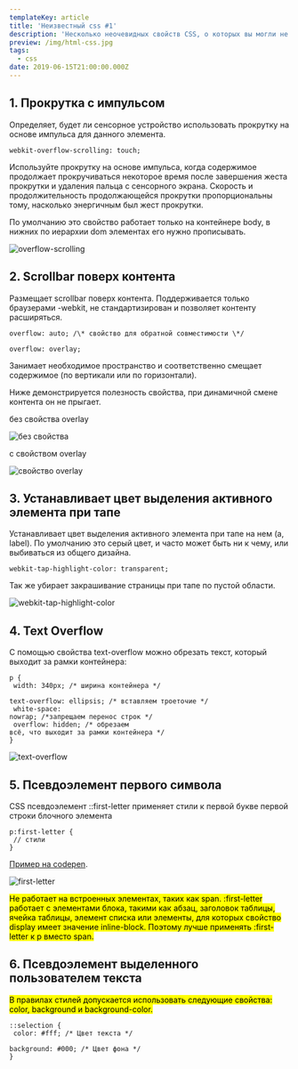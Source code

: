 ```yaml
---
templateKey: article
title: 'Неизвестный css #1'
description: 'Несколько неочевидных свойств CSS, о которых вы могли не знать. '
preview: /img/html-css.jpg
tags:
  - css
date: 2019-06-15T21:00:00.000Z
---
```

## 1. Прокрутка с импульсом

Определяет, будет ли сенсорное устройство использовать прокрутку на основе импульса для данного элемента.

`webkit-overflow-scrolling: touch;`  

Используйте прокрутку на основе импульса, когда содержимое продолжает прокручиваться некоторое время после завершения жеста прокрутки и удаления пальца с сенсорного экрана. Скорость и продолжительность продолжающейся прокрутки пропорциональны тому, насколько энергичным был жест прокрутки.

По умолчанию это свойство работает только на контейнере body, в нижних по иерархии dom элементах его нужно прописывать. 

![overflow-scrolling](/img/overflow-scrolling.gif "overflow-scrolling")

## 2. Scrollbar поверх контента

Размещает scrollbar поверх контента. Поддерживается только браузерами -webkit, не стандартизирован и позволяет контенту расширяться.

<p><code>overflow: auto; /\* свойство для обратной совместимости \*/</code></p>

`overflow: overlay;`

Занимает необходимое пространство и соответственно смещает содержимое (по вертикали или по горизонтали).

Ниже демонстрируется полезность свойства, при динамичной смене контента он не прыгает.  

без свойства overlay

![без свойства](/img/without-overlay.gif "без свойства")

c свойством overlay

![свойство overlay](/img/with-overlay.gif "свойство overlay")

## 3. Устанавливает цвет выделения активного элемента при тапе

Устанавливает цвет выделения активного элемента при тапе на нем (a, label). По умолчанию это серый цвет, и часто может быть ни к чему, или выбиваться из общего дизайна.

`webkit-tap-highlight-color: transparent;`

Так же убирает закрашивание страницы при тапе по пустой области.

![webkit-tap-highlight-color](/img/webkit-tap-highlight-color.jpg "webkit-tap-highlight-color")

## 4. Text Overflow

С помощью свойства text-overflow можно обрезать текст, который выходит за рамки контейнера:

<code>p { <br>  width: 340px; /\* ширина контейнера \*/<br>  text-overflow: ellipsis; /\* вставляем троеточие \*/<br>  white-space: nowrap; /\*запрещаем перенос строк \*/<br>  overflow: hidden; /\* обрезаем всё, что выходит за рамки контейнера \*/<br>}</code>

![text-overflow](/img/text-overflow.gif "text-overflow")

## 5. Псевдоэлемент первого символа

CSS псевдоэлемент ::first-letter применяет стили к первой букве первой строки блочного элемента

<code>p:first-letter { <br> // стили <br>}</code>

<a href="https://codepen.io/kreiz0/pen/dBMowV?&page=1" target="_blank">Пример на codepen</a>.

![first-letter](/img/first-letter.png "first-letter")

<mark>Не работает на встроенных элементах, таких как span. :first-letter работает с элементами блока, такими как абзац, заголовок таблицы, ячейка таблицы, элемент списка или элементы, для которых свойство display имеет значение inline-block. Поэтому лучше применять :first-letter к p вместо span.</mark>

## 6. Псевдоэлемент выделенного пользователем текста

<mark>В правилах стилей допускается использовать следующие свойства: color, background и background-color.</mark>

<code>::selection {<br>  color: #fff; /\* Цвет текста \*/<br>  background: #000; /\* Цвет фона \*/<br>}</code>
